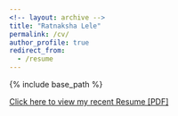 ```yaml
---
<!-- layout: archive -->
title: "Ratnaksha Lele"
permalink: /cv/
author_profile: true
redirect_from:
  - /resume
---
```

{% include base_path %}

[Click here to view my recent Resume [PDF]](http://ratnaksha.github.io/files/rlele_cv.pdf)
<!-- <embed src="http://ratnaksha.github.io/files/rlele_cv.pdf" width="650" height="1800" type='application/pdf'> -->
